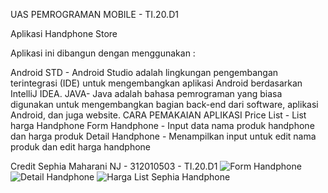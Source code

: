UAS PEMROGRAMAN MOBILE - TI.20.D1

Aplikasi Handphone Store


Aplikasi ini dibangun dengan menggunakan :

Android STD - Android Studio adalah lingkungan pengembangan terintegrasi (IDE) untuk mengembangkan aplikasi Android berdasarkan IntelliJ IDEA.
JAVA- Java adalah bahasa pemrograman yang biasa digunakan untuk mengembangkan bagian back-end dari software, aplikasi Android, dan juga website.
CARA PEMAKAIAN APLIKASI
Price List - List harga Handphone
Form Handphone - Input data nama produk handphone dan harga produk
Detail Handphone - Menampilkan  input untuk edit nama produk dan edit harga handphone

Credit
Sephia Maharani NJ - 312010503 - TI.20.D1
![Form Handphone](https://github.com/sephiamaharani312010503/Project-UAS/assets/121711509/bb4c1298-6868-4067-b54e-f0130499f706)
![Detail Handphone](https://github.com/sephiamaharani312010503/Project-UAS/assets/121711509/bc8447ad-4436-4673-bab9-dbe8d3f5d8d9)
![Harga List Sephia Handphone](https://github.com/sephiamaharani312010503/Project-UAS/assets/121711509/b1b95829-0db2-4a45-a5c7-dde7f3975176)
